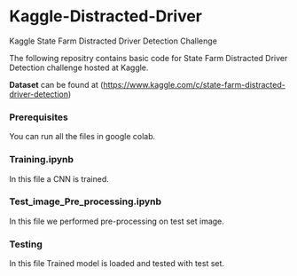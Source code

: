 # Kaggle-Distracted-Driver
Kaggle State Farm Distracted Driver Detection Challenge

The following repositry contains basic code for State Farm Distracted Driver Detection challenge hosted at Kaggle.

**Dataset** can be found at (https://www.kaggle.com/c/state-farm-distracted-driver-detection)

### Prerequisites
You can run all the files in google colab.
### Training.ipynb
In this file a CNN is trained.
### Test_image_Pre_processing.ipynb
In this file we performed pre-processing on test set image.
### Testing
In  this file Trained model is loaded and tested with test set.

